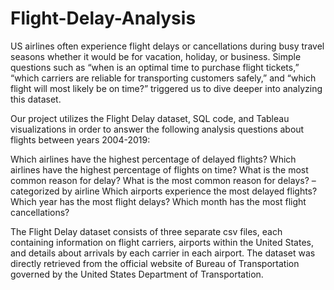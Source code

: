 # Flight-Delay-Analysis

US airlines often experience flight delays or cancellations during busy travel seasons whether it would be for vacation, holiday, or business. Simple questions such as “when is an optimal time to purchase flight tickets,” “which carriers are reliable for transporting customers safely,” and “which flight will most likely be on time?” triggered us to dive deeper into analyzing this dataset.

Our project utilizes the Flight Delay dataset, SQL code, and Tableau visualizations in order to answer the following analysis questions about flights between years 2004-2019:

Which airlines have the highest percentage of delayed flights?
Which airlines have the highest percentage of flights on time?
What is the most common reason for delay?
What is the most common reason for delays? – categorized by airline
Which airports experience the most delayed flights? 
Which year has the most flight delays?
Which month has the most flight cancellations?

The Flight Delay dataset consists of three separate csv files, each containing information on flight carriers, airports within the United States, and details about arrivals by each carrier in each airport. The dataset was directly retrieved from the official website of Bureau of Transportation governed by the United States Department of Transportation. 
